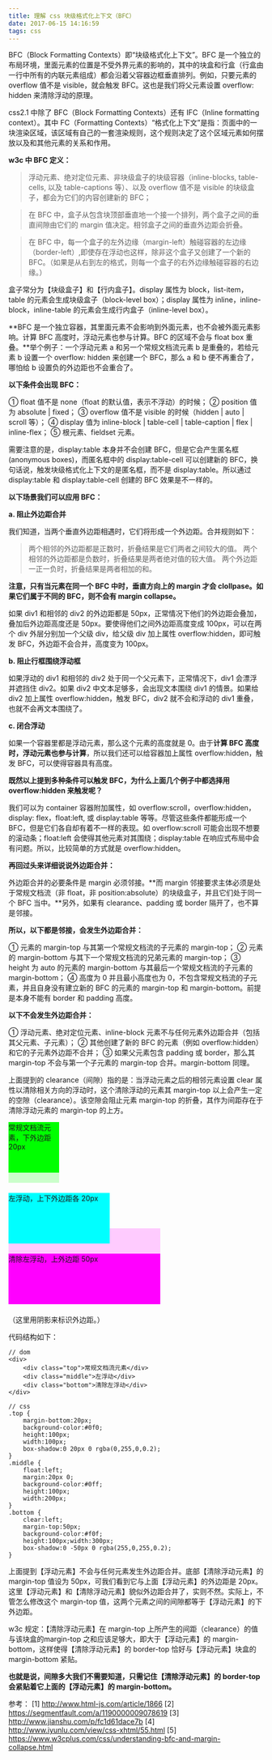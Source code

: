 ```yaml
---
title: 理解 css 块级格式化上下文（BFC）
date: 2017-06-15 14:16:59
tags: css
---
```


BFC（Block Formatting Contexts）即“块级格式化上下文”。BFC 是一个独立的布局环境，里面元素的位置是不受外界元素的影响的，其中的块盒和行盒（行盒由一行中所有的内联元素组成）都会沿着父容器边框垂直排列。例如，只要元素的 overflow 值不是 visible，就会触发 BFC。这也是我们将父元素设置 overflow: hidden 来清除浮动的原理。

<!-- more -->

css2.1 中除了 BFC（Block Formatting Contexts）还有 IFC（Inline formatting context）。其中 FC（Formatting Contexts）“格式化上下文”是指：页面中的一块渲染区域，该区域有自己的一套渲染规则，这个规则决定了这个区域元素如何摆放以及和其他元素的关系和作用。

**w3c 中 BFC 定义：**

> 浮动元素、绝对定位元素、非块级盒子的块级容器（inline-blocks, table-cells, 以及 table-captions 等）、以及 overflow 值不是 visible 的块级盒子，都会为它们的内容创建新的 BFC；

> 在 BFC 中，盒子从包含块顶部垂直地一个接一个排列，两个盒子之间的垂直间隙由它们的 margin 值决定。相邻盒子之间的垂直外边距会折叠。

> 在 BFC 中，每一个盒子的左外边缘（margin-left）触碰容器的左边缘（border-left）,即使存在浮动也这样，除非这个盒子又创建了一个新的 BFC。（如果是从右到左的格式，则每一个盒子的右外边缘触碰容器的右边缘。）

盒子常分为【块级盒子】和【行内盒子】。display 属性为 block，list-item，table 的元素会生成块级盒子（block-level box）；display 属性为 inline，inline-block，inline-table 的元素会生成行内盒子（inline-level box）。

**BFC 是一个独立容器，其里面元素不会影响到外面元素，也不会被外面元素影响。计算 BFC 高度时，浮动元素也参与计算。BFC 的区域不会与 float box 重叠。**举个例子：一个浮动元素 a 和另一个常规文档流元素 b 是重叠的，若给元素 b 设置一个 overflow: hidden 来创建一个 BFC，那么 a 和 b 便不再重合了，哪怕给 b 设置负的外边距也不会重合了。

**以下条件会出现 BFC：**

① float 值不是 none（float 的默认值，表示不浮动）的时候；
② position 值为 absolute | fixed；
③ overflow 值不是 visible 的时候（hidden | auto | scroll 等）；
④ display 值为 inline-block | table-cell | table-caption | flex | inline-flex；
⑤ 根元素、fieldset 元素。

需要注意的是，display:table 本身并不会创建 BFC，但是它会产生匿名框(anonymous boxes)，而匿名框中的 display:table-cell 可以创建新的 BFC，换句话说，触发块级格式化上下文的是匿名框，而不是 display:table。所以通过 display:table 和 display:table-cell 创建的 BFC 效果是不一样的。

**以下场景我们可以应用 BFC：**

**a. 阻止外边距合并**

我们知道，当两个垂直外边距相遇时，它们将形成一个外边距。合并规则如下：

> 两个相邻的外边距都是正数时，折叠结果是它们两者之间较大的值。
> 两个相邻的外边距都是负数时，折叠结果是两者绝对值的较大值。
> 两个外边距一正一负时，折叠结果是两者相加的和。

**注意，只有当元素在同一个 BFC 中时，垂直方向上的 margin 才会 clollpase。如果它们属于不同的 BFC，则不会有 margin collapse。**

如果 div1 和相邻的 div2 的外边距都是 50px，正常情况下他们的外边距会叠加，叠加后外边距高度还是 50px。要使得他们之间外边距高度变成 100px，可以在两个 div 外层分别加一个父级 div，给父级 div 加上属性 overflow:hidden，即可触发 BFC，外边距不会合并，高度变为 100px。

**b. 阻止行框围绕浮动框**

如果浮动的 div1 和相邻的 div2 处于同一个父元素下，正常情况下，div1 会漂浮并遮挡住 div2。如果 div2 中文本足够多，会出现文本围绕 div1 的情景。如果给 div2 加上属性 overflow:hidden，触发 BFC，div2 就不会和浮动的 div1 重叠，也就不会再文本围绕了。

**c. 闭合浮动**

如果一个容器里都是浮动元素，那么这个元素的高度就是 0。由于**计算 BFC 高度时，浮动元素也参与计算**，所以我们还可以给容器加上属性 overflow:hidden，触发 BFC，可以使得容器具有高度。


**既然以上提到多种条件可以触发 BFC，为什么上面几个例子中都选择用 overflow:hidden 来触发呢？**

我们可以为 container 容器附加属性，如 overflow:scroll，overflow:hidden，display: flex，float:left, 或 display:table 等等。尽管这些条件都能形成一个 BFC，但是它们各自却有着不一样的表现。如 overflow:scroll 可能会出现不想要的滚动条；float:left 会使得其他元素对其围绕；display:table 在响应式布局中会有问题。所以，比较简单的方式就是 overflow:hidden。

**再回过头来详细说说外边距合并：**

外边距合并的必要条件是 margin 必须邻接。**而 margin 邻接要求主体必须是处于常规文档流（非 float，非 position:absolute）的块级盒子，并且它们处于同一个 BFC 当中。**另外，如果有 clearance、padding 或 border 隔开了，也不算是邻接。

**所以，以下都是邻接，会发生外边距合并：**

① 元素的 margin-top 与其第一个常规文档流的子元素的 margin-top；
② 元素的 margin-bottom 与其下一个常规文档流的兄弟元素的 margin-top；
③ height 为 auto 的元素的 margin-bottom 与其最后一个常规文档流的子元素的 margin-bottom；
④ 高度为 0 并且最小高度也为 0，不包含常规文档流的子元素，并且自身没有建立新的 BFC 的元素的 margin-top 和 margin-bottom。前提是本身不能有 border 和 padding 高度。

**以下不会发生外边距合并：**

① 浮动元素、绝对定位元素、inline-block 元素不与任何元素外边距合并（包括其父元素、子元素）；
② 其他创建了新的 BFC 的元素（例如 overflow:hidden）和它的子元素外边距不合并；
③ 如果父元素包含 padding 或 border，那么其 margin-top 不会与第一个子元素的 margin-top 合并。margin-bottom 同理。

上面提到的 clearance（间隙）指的是：当浮动元素之后的相邻元素设置 clear 属性以清除相关方向的浮动时，这个清除浮动的元素其 margin-top 以上会产生一定的空隙（clearance）。该空隙会阻止元素 margin-top 的折叠，其作为间距存在于清除浮动元素的 margin-top 的上方。

<div style="margin-bottom:20px;"><div style="margin-bottom:20px;background-color:#0f0;height:100px;width:100px;box-shadow:0 20px 0 rgba(0,255,0,0.2);">常规文档流元素，下外边距 20px</div><div style="float:left;margin:20px 0;background-color:#0ff;height:100px;width:200px">左浮动，上下外边距各 20px</div><div style="clear:left;margin-top:50px;background-color:#f0f;height:100px;width:300px;box-shadow:0 -50px 0 rgba(255,0,255,0.2);">清除左浮动，上外边距 50px</div></div>

（这里用阴影来标识外边距。）

代码结构如下：

```
// dom
<div>
	<div class="top">常规文档流元素</div>
	<div class="middle">左浮动</div>
	<div class="bottom">清除左浮动</div>
</div>

// css
.top {
    margin-bottom:20px;
    background-color:#0f0;
    height:100px;
    width:100px;
    box-shadow:0 20px 0 rgba(0,255,0,0.2);
}
.middle {
    float:left;
    margin:20px 0;
    background-color:#0ff;
    height:100px;
    width:200px;
}
.bottom {
    clear:left;
    margin-top:50px;
    background-color:#f0f;
    height:100px;width:300px;
    box-shadow:0 -50px 0 rgba(255,0,255,0.2);
}
```

上面提到【浮动元素】不会与任何元素发生外边距合并。底部【清除浮动元素】的 margin-top 值设为 50px，可我们看到它与上面【浮动元素】的外边距是 20px。这里【浮动元素】和【清除浮动元素】貌似外边距合并了，实则不然。实际上，不管怎么修改这个 margin-top 值，这两个元素之间的间隙都等于【浮动元素】的下外边距。

w3c 规定：【清除浮动元素】在 margin-top 上所产生的间距（clearance）的值与该块盒的margin-top 之和应该足够大，即大于【浮动元素】的 margin-bottom，这样使得【清除浮动元素】的 border-top 恰好与【浮动元素】块盒的 margin-bottom 紧贴。

**也就是说，间隙多大我们不需要知道，只需记住【清除浮动元素】的 border-top 会紧贴着它上面的【浮动元素】的 margin-bottom。**

参考：
[1] http://www.html-js.com/article/1866
[2] https://segmentfault.com/a/1190000009078619
[3] http://www.jianshu.com/p/fc1d61dace7b
[4] http://www.iyunlu.com/view/css-xhtml/55.html
[5] https://www.w3cplus.com/css/understanding-bfc-and-margin-collapse.html
